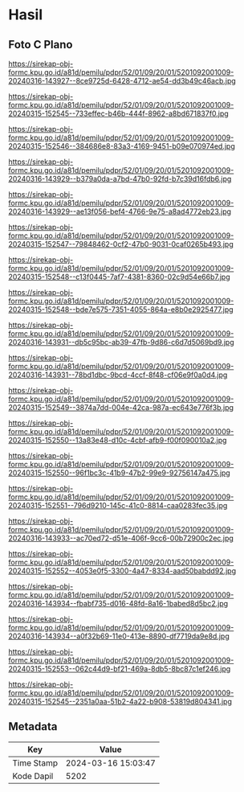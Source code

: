 # Hasil

## Foto C Plano

https://sirekap-obj-formc.kpu.go.id/a81d/pemilu/pdpr/52/01/09/20/01/5201092001009-20240316-143927--8ce9725d-6428-4712-ae54-dd3b49c46acb.jpg

https://sirekap-obj-formc.kpu.go.id/a81d/pemilu/pdpr/52/01/09/20/01/5201092001009-20240315-152545--733effec-b46b-444f-8962-a8bd671837f0.jpg

https://sirekap-obj-formc.kpu.go.id/a81d/pemilu/pdpr/52/01/09/20/01/5201092001009-20240315-152546--384686e8-83a3-4169-9451-b09e070974ed.jpg

https://sirekap-obj-formc.kpu.go.id/a81d/pemilu/pdpr/52/01/09/20/01/5201092001009-20240316-143929--b379a0da-a7bd-47b0-92fd-b7c39d16fdb6.jpg

https://sirekap-obj-formc.kpu.go.id/a81d/pemilu/pdpr/52/01/09/20/01/5201092001009-20240316-143929--ae13f056-bef4-4766-9e75-a8ad4772eb23.jpg

https://sirekap-obj-formc.kpu.go.id/a81d/pemilu/pdpr/52/01/09/20/01/5201092001009-20240315-152547--79848462-0cf2-47b0-9031-0caf0265b493.jpg

https://sirekap-obj-formc.kpu.go.id/a81d/pemilu/pdpr/52/01/09/20/01/5201092001009-20240315-152548--c13f0445-7af7-4381-8360-02c9d54e66b7.jpg

https://sirekap-obj-formc.kpu.go.id/a81d/pemilu/pdpr/52/01/09/20/01/5201092001009-20240315-152548--bde7e575-7351-4055-864a-e8b0e2925477.jpg

https://sirekap-obj-formc.kpu.go.id/a81d/pemilu/pdpr/52/01/09/20/01/5201092001009-20240316-143931--db5c95bc-ab39-47fb-9d86-c6d7d5069bd9.jpg

https://sirekap-obj-formc.kpu.go.id/a81d/pemilu/pdpr/52/01/09/20/01/5201092001009-20240316-143931--78bd1dbc-9bcd-4ccf-8f48-cf06e9f0a0d4.jpg

https://sirekap-obj-formc.kpu.go.id/a81d/pemilu/pdpr/52/01/09/20/01/5201092001009-20240315-152549--3874a7dd-004e-42ca-987a-ec643e776f3b.jpg

https://sirekap-obj-formc.kpu.go.id/a81d/pemilu/pdpr/52/01/09/20/01/5201092001009-20240315-152550--13a83e48-d10c-4cbf-afb9-f00f090010a2.jpg

https://sirekap-obj-formc.kpu.go.id/a81d/pemilu/pdpr/52/01/09/20/01/5201092001009-20240315-152550--96f1bc3c-41b9-47b2-99e9-92756147a475.jpg

https://sirekap-obj-formc.kpu.go.id/a81d/pemilu/pdpr/52/01/09/20/01/5201092001009-20240315-152551--796d9210-145c-41c0-8814-caa0283fec35.jpg

https://sirekap-obj-formc.kpu.go.id/a81d/pemilu/pdpr/52/01/09/20/01/5201092001009-20240316-143933--ac70ed72-d51e-406f-9cc6-00b72900c2ec.jpg

https://sirekap-obj-formc.kpu.go.id/a81d/pemilu/pdpr/52/01/09/20/01/5201092001009-20240315-152552--4053e0f5-3300-4a47-8334-aad50babdd92.jpg

https://sirekap-obj-formc.kpu.go.id/a81d/pemilu/pdpr/52/01/09/20/01/5201092001009-20240316-143934--fbabf735-d016-48fd-8a16-1babed8d5bc2.jpg

https://sirekap-obj-formc.kpu.go.id/a81d/pemilu/pdpr/52/01/09/20/01/5201092001009-20240316-143934--a0f32b69-11e0-413e-8890-df7719da9e8d.jpg

https://sirekap-obj-formc.kpu.go.id/a81d/pemilu/pdpr/52/01/09/20/01/5201092001009-20240315-152553--062c44d9-bf21-469a-8db5-8bc87c1ef246.jpg

https://sirekap-obj-formc.kpu.go.id/a81d/pemilu/pdpr/52/01/09/20/01/5201092001009-20240315-152545--2351a0aa-51b2-4a22-b908-53819d804341.jpg


## Metadata

| Key        | Value               |
| ---------- | ------------------- |
| Time Stamp | 2024-03-16 15:03:47 |
| Kode Dapil | 5202                |



